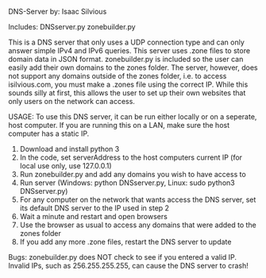 DNS-Server 
by: Isaac Silvious

Includes:
DNSserver.py
zonebuilder.py
	
This is a DNS server that only uses a UDP connection type and can only answer simple IPv4 and IPv6 queries. This server uses .zone files to store domain data in JSON format. zonebuilder.py is included so the user can easily add their own domains to the zones folder. The server, however, does not support any domains outside of the zones folder, i.e. to access isilvious.com, you must make a .zones file using the correct IP. While this sounds silly at first, this allows the user to set up their own websites that only users on the network can access. 

USAGE: To use this DNS server, it can be run either locally or on a seperate, host computer. If you are running this on a LAN, make sure the host computer has a static IP.
1. Download and install python 3
2. In the code, set serverAddress to the host computers current IP (for local use only, use 127.0.0.1)
3. Run zonebuilder.py and add any domains you wish to have access to
3. Run server (Windows: python DNSserver.py, Linux: sudo python3 DNSserver.py)
4. For any computer on the network that wants access the DNS server, set its default DNS server to the IP used in step 2
5. Wait a minute and restart and open browsers
6. Use the browser as usual to access any domains that were added to the zones folder
7. If you add any more .zone files, restart the DNS server to update

Bugs: zonebuilder.py does NOT check to see if you entered a valid IP. Invalid IPs, such as 256.255.255.255, can cause the DNS server to crash!